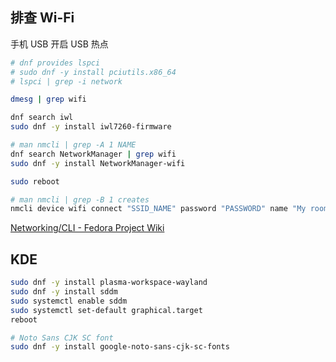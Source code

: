 ## 排查 Wi-Fi

手机 USB 开启 USB 热点

```bash
# dnf provides lspci
# sudo dnf -y install pciutils.x86_64
# lspci | grep -i network

dmesg | grep wifi

dnf search iwl
sudo dnf -y install iwl7260-firmware

# man nmcli | grep -A 1 NAME
dnf search NetworkManager | grep wifi
sudo dnf -y install NetworkManager-wifi

sudo reboot

# man nmcli | grep -B 1 creates
nmcli device wifi connect "SSID_NAME" password "PASSWORD" name "My room"
```

[Networking/CLI - Fedora Project Wiki](https://fedoraproject.org/wiki/Networking/CLI)

## KDE

```bash
sudo dnf -y install plasma-workspace-wayland
sudo dnf -y install sddm
sudo systemctl enable sddm
sudo systemctl set-default graphical.target
reboot

# Noto Sans CJK SC font
sudo dnf -y install google-noto-sans-cjk-sc-fonts
```

